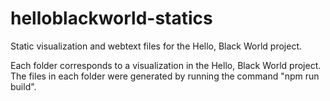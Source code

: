 # helloblackworld-statics
Static visualization and webtext files for the Hello, Black World project.

Each folder corresponds to a visualization in the Hello, Black World project. The files in each folder were generated by running the command "npm run build".
